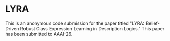 # LYRA
This is an anonymous code submission for the paper titled "LYRA: Belief-Driven Robust Class Expression Learning in Description Logics." This paper has been submitted to AAAI-26.
